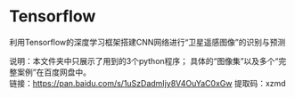 # Tensorflow
利用Tensorflow的深度学习框架搭建CNN网络进行“卫星遥感图像”的识别与预测

说明：本文件夹中只展示了用到的3个python程序；
     具体的“图像集”以及多个“完整案例”在百度网盘中。     
     链接：https://pan.baidu.com/s/1uSzDadmIjy8V4OuYaC0xGw 
     提取码：xzmd 

